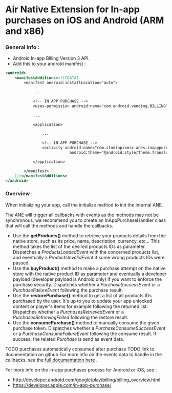 Air Native Extension for In-app purchases on iOS and Android (ARM and x86)
==================================

### General info :
- Android In-app Billing Version 3 API. 
- Add this to your android manifest :

```xml
<android>
	<manifestAdditions><![CDATA[
		<manifest android:installLocation="auto">

			...

			<!-- IN APP PURCHASE -->
			<uses-permission android:name="com.android.vending.BILLING" />

			...

			<application>

				...

				<!-- IN APP PURCHASE -->
				<activity android:name="com.studiopixmix.anes.inapppurchase.activities.BillingActivity"
				            android:theme="@android:style/Theme.Translucent.NoTitleBar.Fullscreen" />

			</application>

		</manifest>
	]]></manifestAdditions>
</android>
```

### Overview :
When initializing your app, call the initialize method to init the internal ANE.

The ANE will trigger all callbacks with events as the methods may not be synchronous, we recommend you to create an InAppPurchaseHandler class that will call the methods and handle the callbacks.
- Use the **getProducts()** method to retrieve your products details from the native store, such as its price, name, description, currency, etc... This method takes the list of the desired products IDs as parameter. Dispatches a *ProductsLoadedEvent* with the concerned products list, and eventually a *ProductsInvalidEvent* if some wrong products IDs were passed.
- Use the **buyProduct()** method to make a purchase attempt on the native store with the native product ID as parameter and eventually a developer payload (developer payload is Android only) if you want to enforce the purchase security. Dispatches whether a *PurchaseSuccessEvent* or a *PurchaseFailureEvent* following the purchase result.
- Use the **restorePurchase()** method to get a list of all products IDs purchased by the user. It's up to you to update your app unlocked content or player's items for example following the returned list. Dispatches whether a *PurchasesRetrievedEvent* or a *PurchasesRetrievingFailed* following the restore result.
- Use the **consumePurchase()** method to manually consume the given purchase token. Dispatches whether a *PurchaseConsumeSuccessEvent* or a *PurchaseConsumeFailureEvent* following the consume result. If success, the related *Purchase* is send as event data.

TODO purchases automatically consumed after purchase
TODO link to documentation on github
For more info on the events data to handle in the callbacks, see the [full documentation here](https://rawgit.com/StudioPixMix/ANE-InAppPurchase/master/doc/index.html) .



For more info on the in-app purchases process for Android or iOS, see :
- http://developer.android.com/google/play/billing/billing_overview.html
- https://developer.apple.com/in-app-purchase/
